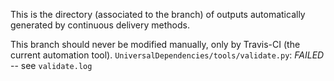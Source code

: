 This is the directory (associated to the branch) of outputs automatically generated by continuous delivery methods.

This branch should never be modified manually, only by Travis-CI (the current automation tool).
`UniversalDependencies/tools/validate.py`: *FAILED* -- see `validate.log`
